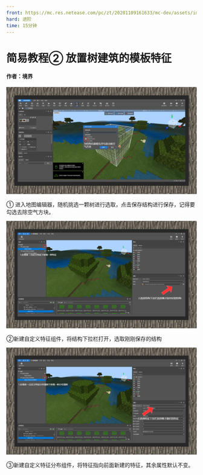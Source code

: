```yaml
---
front: https://mc.res.netease.com/pc/zt/20201109161633/mc-dev/assets/img/5_1.c8a98ae5.jpg
hard: 进阶
time: 15分钟
---
```


# 简易教程② 放置树建筑的模板特征



#### 作者：境界



![](./images/5_1.jpg)



① 进入地图编辑器，随机挑选一颗树进行选取，点击保存结构进行保存，记得要勾选去除空气方块。

![](./images/5_2.jpg)



②新建自定义特征组件，将结构下拉栏打开，选取刚刚保存的结构

![](./images/5_3.jpg)



③新建自定义特征分布组件，将特征指向前面新建的特征，其余属性默认不变。